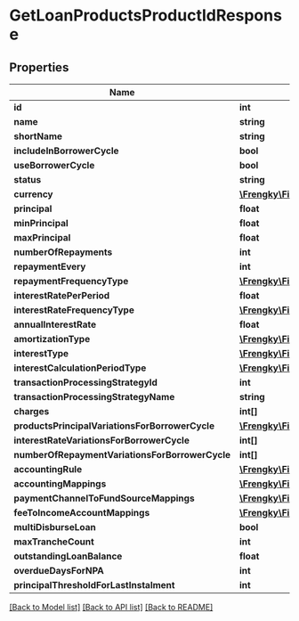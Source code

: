 # GetLoanProductsProductIdResponse

## Properties
Name | Type | Description | Notes
------------ | ------------- | ------------- | -------------
**id** | **int** |  | [optional] 
**name** | **string** |  | [optional] 
**shortName** | **string** |  | [optional] 
**includeInBorrowerCycle** | **bool** |  | [optional] 
**useBorrowerCycle** | **bool** |  | [optional] 
**status** | **string** |  | [optional] 
**currency** | [**\Frengky\Fineract\Model\GetLoanProductsCurrency**](GetLoanProductsCurrency.md) |  | [optional] 
**principal** | **float** |  | [optional] 
**minPrincipal** | **float** |  | [optional] 
**maxPrincipal** | **float** |  | [optional] 
**numberOfRepayments** | **int** |  | [optional] 
**repaymentEvery** | **int** |  | [optional] 
**repaymentFrequencyType** | [**\Frengky\Fineract\Model\GetLoanProductsRepaymentFrequencyType**](GetLoanProductsRepaymentFrequencyType.md) |  | [optional] 
**interestRatePerPeriod** | **float** |  | [optional] 
**interestRateFrequencyType** | [**\Frengky\Fineract\Model\GetLoanProductsInterestRateFrequencyType**](GetLoanProductsInterestRateFrequencyType.md) |  | [optional] 
**annualInterestRate** | **float** |  | [optional] 
**amortizationType** | [**\Frengky\Fineract\Model\GetLoanProductsAmortizationType**](GetLoanProductsAmortizationType.md) |  | [optional] 
**interestType** | [**\Frengky\Fineract\Model\GetLoanProductsInterestTemplateType**](GetLoanProductsInterestTemplateType.md) |  | [optional] 
**interestCalculationPeriodType** | [**\Frengky\Fineract\Model\GetLoansProductsInterestCalculationPeriodType**](GetLoansProductsInterestCalculationPeriodType.md) |  | [optional] 
**transactionProcessingStrategyId** | **int** |  | [optional] 
**transactionProcessingStrategyName** | **string** |  | [optional] 
**charges** | **int[]** |  | [optional] 
**productsPrincipalVariationsForBorrowerCycle** | [**\Frengky\Fineract\Model\GetLoanProductsPrincipalVariationsForBorrowerCycle[]**](GetLoanProductsPrincipalVariationsForBorrowerCycle.md) |  | [optional] 
**interestRateVariationsForBorrowerCycle** | **int[]** |  | [optional] 
**numberOfRepaymentVariationsForBorrowerCycle** | **int[]** |  | [optional] 
**accountingRule** | [**\Frengky\Fineract\Model\GetLoanProductsAccountingRule**](GetLoanProductsAccountingRule.md) |  | [optional] 
**accountingMappings** | [**\Frengky\Fineract\Model\GetLoanAccountingMappings**](GetLoanAccountingMappings.md) |  | [optional] 
**paymentChannelToFundSourceMappings** | [**\Frengky\Fineract\Model\GetLoanPaymentChannelToFundSourceMappings[]**](GetLoanPaymentChannelToFundSourceMappings.md) |  | [optional] 
**feeToIncomeAccountMappings** | [**\Frengky\Fineract\Model\GetLoanFeeToIncomeAccountMappings[]**](GetLoanFeeToIncomeAccountMappings.md) |  | [optional] 
**multiDisburseLoan** | **bool** |  | [optional] 
**maxTrancheCount** | **int** |  | [optional] 
**outstandingLoanBalance** | **float** |  | [optional] 
**overdueDaysForNPA** | **int** |  | [optional] 
**principalThresholdForLastInstalment** | **int** |  | [optional] 

[[Back to Model list]](../../README.md#documentation-for-models) [[Back to API list]](../../README.md#documentation-for-api-endpoints) [[Back to README]](../../README.md)

